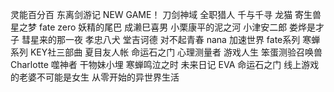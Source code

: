 灵能百分百
东离剑游记
NEW GAME！
刀剑神域
全职猎人
千与千寻
龙猫
寄生兽
星之梦
fate zero
妖精的尾巴
成濑巳喜男
小栗康平的泥之河
小津安二郎
娄烨是才子
彗星来的那一夜
孝忠八犬
堂吉诃德
对不起青春
nana
加速世界
fate系列
寒蝉系列
KEY社三部曲
夏目友人帐
命运石之门
心理测量者
游戏人生
笨蛋测验召唤兽
Charlotte
噬神者
干物妹小埋
寒蝉鸣泣之时
未来日记
EVA
命运石之门
线上游戏的老婆不可能是女生
从零开始的异世界生活
